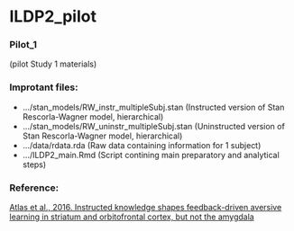 # ILDP2_pilot

### Pilot_1
(pilot Study 1 materials)


### Improtant files:
 * .../stan_models/RW_instr_multipleSubj.stan (Instructed version of Stan Rescorla-Wagner model, hierarchical)
 * .../stan_models/RW_uninstr_multipleSubj.stan (Uninstructed version of Stan Rescorla-Wagner model, hierarchical)
 * .../data/rdata.rda (Raw data containing information for 1 subject)
 * .../ILDP2_main.Rmd (Script contining main preparatory and analytical steps)
### Reference:
[Atlas et al., 2016. Instructed knowledge shapes feedback-driven aversive learning in striatum and orbitofrontal cortex, but not the amygdala](https://elifesciences.org/articles/15192)
